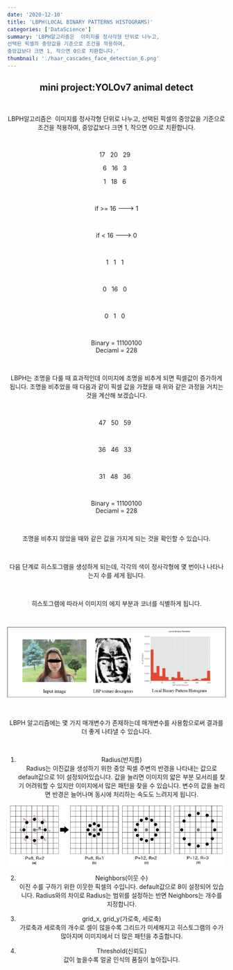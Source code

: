 ```yaml
---
date: '2020-12-10'
title: 'LBPH(LOCAL BINARY PATTERNS HISTOGRAMS)'
categories: ['DataScience']
summary: 'LBPH알고리즘은  이미지를 정사각형 단위로 나누고,
선택된 픽셀의 중앙값을 기준으로 조건을 적용하여,
중앙값보다 크면 1, 작으면 0으로 치환합니다.'
thumbnail: './haar_cascades_face_detection_6.png'
---
```


<center>

## mini project:YOLOv7 animal detect

</br>

LBPH알고리즘은  이미지를 정사각형 단위로 나누고,
선택된 픽셀의 중앙값을 기준으로 조건을 적용하여,
중앙값보다 크면 1, 작으면 0으로 치환합니다.

</br>

17&nbsp;&nbsp;
20&nbsp;&nbsp;
29&nbsp;&nbsp;

6&nbsp;&nbsp;
16&nbsp;&nbsp;
3&nbsp;&nbsp;

1&nbsp;&nbsp;
18&nbsp;&nbsp;
6&nbsp;&nbsp;

</br>

if >= 16 ---> 1

</br>

if < 16 ---> 0

</br>

1&nbsp;&nbsp;
1&nbsp;&nbsp;
1&nbsp;&nbsp;

</br>

0&nbsp;&nbsp;
16&nbsp;&nbsp;
0&nbsp;&nbsp;

</br>

0&nbsp;&nbsp;
1&nbsp;&nbsp;
0&nbsp;&nbsp;

</br>

Binary = 11100100
</br>
Deciaml = 228

</br>

LBPH는 조명을 다룰 때 효과적인데
이미지에 조명을 비추게 되면 픽셀값이 증가하게 됩니다.
조명을 비추었을 때 다음과 같이 픽셀 값을 가졌을 때 위와 같은 과정을 거치는 것을 계산해 보겠습니다.

</br>

47&nbsp;&nbsp;
50&nbsp;&nbsp;
59&nbsp;&nbsp;

</br>

36&nbsp;&nbsp;
46&nbsp;&nbsp;
33&nbsp;&nbsp;

</br>

31&nbsp;&nbsp;
48&nbsp;&nbsp;
36&nbsp;&nbsp;

</br>

Binary = 11100100
</br>
Deciaml = 228

</br>

조명을 비추지 않았을 때와 같은 값을 가지게 되는 것을 확인할 수 있습니다.

</br>

다음 단계로 히스토그램을 생성하게 되는데,
각각의 색이 정사각형에 몇 번이나 나타나는지 수를 세게 됩니다.

</br>

히스토그램에 따라서 이미지의 에지 부분과 코너를 식별하게 됩니다.

</br>

![Attached Photo 1](./LBPH_LOCAL_BINARY_PATTERNS_HISTOGRAMS_1.png)

</br>

LBPH 알고리즘에는 몇 가지 매개변수가 존재하는데 매개변수를 사용함으로써 결과를 더 좋게 나타낼 수 있습니다.

</br>

1. Radius(반지름) </br>
   Radius는 이진값을 생성하기 위한 중앙 픽셀 주변의 반경을 나타내는 값으로 default값으로 1이 설정되어있습니다.
   값을 늘리면 이미지의 얇은 부분 모서리를 찾기 어려워할 수 있지만 이미지에서 많은 패턴을 찾을 수 있습니다.
   변수의 값을 늘리면 반경은 늘어나며 동시에 처리하는 속도도 느려지게 됩니다.

![Attached Photo 2](./LBPH_LOCAL_BINARY_PATTERNS_HISTOGRAMS_2.webp)

2. Neighbors(이웃 수) </br>
   이진 수를 구하기 위한 이웃한 픽셀의 수입니다. default값으로 8이 설정되어 있습니다.
   Radius와의 차이로 Radius는 범위를 설정하는 반면 Neighbors는 개수를 지정합니다.

3. grid_x, grid_y(가로축, 세로축) </br>
   가로축과 세로축의 개수로 셀이 많을수록 그리드가 미세해지고 히스토그램의 수가 많아지며 이미지에서 더 많은 패턴을 추출합니다.

4. Threshold(신뢰도) </br>
   값이 높을수록 얼굴 인식의 품질이 높아집니다.
